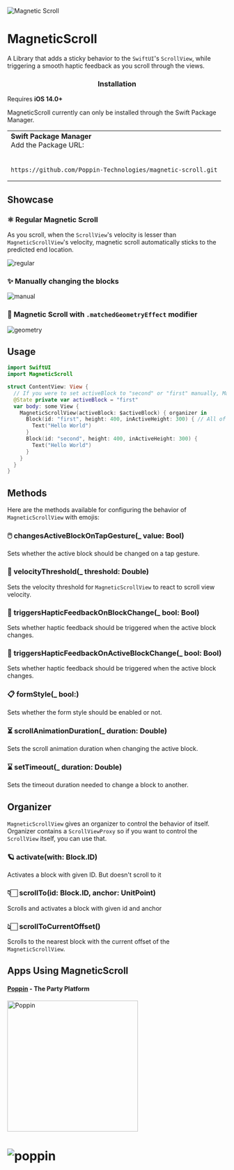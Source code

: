 ![Magnetic Scroll](https://github.com/Poppin-Technologies/magnetic-scroll/assets/69051988/f6c7b963-39da-4497-8e0c-cfc06d973f40)
# MagneticScroll

A Library that adds a sticky behavior to the `SwiftUI`'s `ScrollView`, while triggering a smooth haptic feedback as you scroll through the views.

<h3 style ="text-align: center">Installation</h3> 
<p>Requires <b>iOS 14.0+</b> 

MagneticScroll currently can only be installed through the Swift Package Manager.</p>

<table>
<tr>
<td>
<strong>
Swift Package Manager
</strong>
<br>
Add the Package URL: 
</td>
</tr>
<tr>
<td>
<br>

```
https://github.com/Poppin-Technologies/magnetic-scroll.git
```

</td>
</table>

## Showcase
### ⚛️ Regular Magnetic Scroll
As you scroll, when the `ScrollView`'s velocity is lesser than `MagneticScrollView`'s velocity, magnetic scroll automatically sticks to the predicted end location.

![regular](https://github.com/Poppin-Technologies/magnetic-scroll/assets/69051988/838e1403-f0b1-4289-a4f3-24925377fe15)

### ✨ Manually changing the blocks
![manual](https://github.com/Poppin-Technologies/magnetic-scroll/assets/69051988/1a83b124-3b1f-4108-a483-515d2e6b09f3)

### 🙌 Magnetic Scroll with `.matchedGeometryEffect` modifier
![geometry](https://github.com/Poppin-Technologies/magnetic-scroll/assets/69051988/d0f629f1-04d4-4874-be00-41583129b093)

## Usage
```swift 
import SwiftUI
import MagneticScroll

struct ContentView: View {
  // If you were to set activeBlock to "second" or "first" manually, MagneticScroll would automatically scroll to the block with that id.
  @State private var activeBlock = "first"
  var body: some View {
    MagneticScrollView(activeBlock: $activeBlock) { organizer in
      Block(id: "first", height: 400, inActiveHeight: 300) { // All of these fields are optional, except the ID, but magnetic scroll works x5 better with constant heights.
        Text("Hello World")
      }
      Block(id: "second", height: 400, inActiveHeight: 300) {
        Text("Hello World")
      }
    }
  }
}
```
## Methods

Here are the methods available for configuring the behavior of `MagneticScrollView` with emojis:

### 🖱️ changesActiveBlockOnTapGesture(_ value: Bool)
Sets whether the active block should be changed on a tap gesture.
### 🏁 velocityThreshold(_ threshold: Double)
Sets the velocity threshold for `MagneticScrollView` to react to scroll view velocity.
### 📳 triggersHapticFeedbackOnBlockChange(_ bool: Bool)
Sets whether haptic feedback should be triggered when the active block changes.
### 📳 triggersHapticFeedbackOnActiveBlockChange(_ bool: Bool)
Sets whether haptic feedback should be triggered when the active block changes.
### 📋 formStyle(_ bool:)
Sets whether the form style should be enabled or not.
### ⏳ scrollAnimationDuration(_ duration: Double)
Sets the scroll animation duration when changing the active block.
### ⌛ setTimeout(_ duration: Double)
Sets the timeout duration needed to change a block to another.

## Organizer
`MagneticScrollView` gives an organizer to control the behavior of itself. Organizer contains a `ScrollViewProxy` so if you want to control the `ScrollView` itself, you can use that.
### 🪐 activate(with: Block.ID)
Activates a block with given ID. But doesn't scroll to it
### 👇🏻 scrollTo(id: Block.ID, anchor: UnitPoint)
Scrolls and activates a block with given id and anchor
### 👆🏻 scrollToCurrentOffset()
Scrolls to the nearest block with the current offset of the `MagneticScrollView`.


## Apps Using MagneticScroll

#### [Poppin](https://apps.apple.com/us/app/poppin-the-party-platform/id1573674111) - The Party Platform 
<a href="https://joinpoppin.com/">
  <img src="https://github.com/Poppin-Technologies/magnetic-scroll/assets/69051988/7c83a740-1d7e-42a7-b5ec-5fc737a231c0" height="300" alt="Poppin">
</a>

# ![poppin](https://github.com/Poppin-Technologies/magnetic-scroll/assets/69051988/5a68d563-d1ec-4cb4-af35-781243e48e1e)
